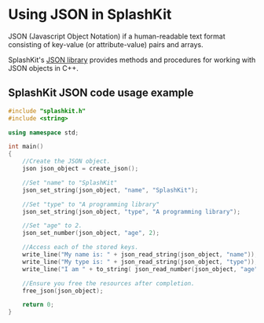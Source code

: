 <meta name="guide_title" content="Using JSON in SplashKit" />
<meta name="api_group" content="json" />
<meta name="api_functions" content="create_json,create_json_from_string,json_set_string,json_set_number,free_json" />

# Using JSON in SplashKit

JSON (Javascript Object Notation) if a human-readable text format consisting
of key-value (or attribute-value) pairs and arrays.

SplashKit's [JSON library](/api/json) provides methods and procedures for working with
JSON objects in C++.

## SplashKit JSON code usage example


```c++
#include "splashkit.h"
#include <string>

using namespace std;

int main()
{
    //Create the JSON object.
    json json_object = create_json();

    //Set "name" to "SplashKit"
    json_set_string(json_object, "name", "SplashKit");

    //Set "type" to "A programming library"
    json_set_string(json_object, "type", "A programming library");

    //Set "age" to 2.
    json_set_number(json_object, "age", 2);

    //Access each of the stored keys.
    write_line("My name is: " + json_read_string(json_object, "name"));
    write_line("My type is: " + json_read_string(json_object, "type"));
    write_line("I am " + to_string( json_read_number(json_object, "age") ) + " years old.");

    //Ensure you free the resources after completion.
    free_json(json_object);

    return 0;
}
```
